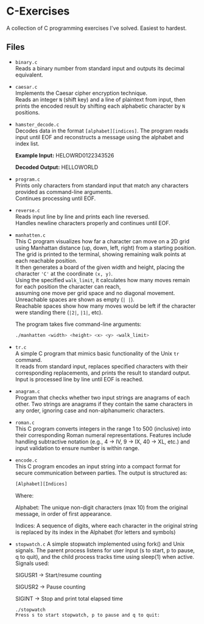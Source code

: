 # C-Exercises

A collection of C programming exercises I've solved. Easiest to hardest.

## Files

- `binary.c`  
  Reads a binary number from standard input and outputs its decimal equivalent.

- `caesar.c`  
  Implements the Caesar cipher encryption technique.  
  Reads an integer `N` (shift key) and a line of plaintext from input, then prints the encoded result by shifting each alphabetic character by `N` positions.

- `hamster_decode.c`  
  Decodes data in the format `[alphabet][indices]`. The program reads input until EOF and reconstructs a message using the alphabet and index list.  

  **Example Input:**
HELOWRD0122343526

  **Decoded Output:**
HELLOWORLD

- `program.c`  
Prints only characters from standard input that match any characters provided as command-line arguments.  
Continues processing until EOF.

- `reverse.c`  
Reads input line by line and prints each line reversed.  
Handles newline characters properly and continues until EOF.

- `manhatten.c`  
  This C program visualizes how far a character can move on a 2D grid using Manhattan distance (up, down, left, right) from a starting position.  
  The grid is printed to the terminal, showing remaining walk points at each reachable position.  
  It then generates a board of the given width and height, placing the character `'C'` at the coordinate `(x, y)`.  
  Using the specified `walk_limit`, it calculates how many moves remain for each position the character can reach,  
  assuming one move per grid space and no diagonal movement.  
  Unreachable spaces are shown as empty (`| |`).  
  Reachable spaces show how many moves would be left if the character were standing there (`|2|`, `|1|`, etc).

  The program takes five command-line arguments:

  ```bash
  ./manhatten <width> <height> <x> <y> <walk_limit>
  ```

- `tr.c`  
  A simple C program that mimics basic functionality of the Unix `tr` command.  
  It reads from standard input, replaces specified characters with their corresponding replacements, and prints the result to standard output.  
  Input is processed line by line until EOF is reached.

- `anagram.c`  
  Program that checks whether two input strings are anagrams of each other.
  Two strings are anagrams if they contain the same characters in any order, ignoring case and non-alphanumeric characters.

- `roman.c`  
  This C program converts integers in the range 1 to 500 (inclusive) into their corresponding Roman numeral representations. 
  Features include handling subtractive notation (e.g., 4 → IV, 9 → IX, 40 → XL, etc.) and input validation to ensure number
  is within range.
  
- `encode.c`  
  This C program encodes an input string into a compact format for secure communication between parties. The output is structured as:
  ```bash
  [Alphabet][Indices]
  ```
   Where:
   
   Alphabet: The unique non-digit characters (max 10) from the original message, in order of first appearance.
   
   Indices: A sequence of digits, where each character in the original string is replaced by its index in the Alphabet (for letters and symbols)

- `stopwatch.c`
  A simple stopwatch implemented using fork() and Unix signals.
  The parent process listens for user input (s to start, p to pause, q to quit), and the child process tracks time using sleep(1) when active.
  Signals used:

  SIGUSR1 → Start/resume counting

  SIGUSR2 → Pause counting

  SIGINT → Stop and print total elapsed time
  
  ```bash
  ./stopwatch
  Press s to start stopwatch, p to pause and q to quit:
  ```